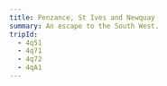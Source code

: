 ```yaml
---
title: Penzance, St Ives and Newquay
summary: An escape to the South West.
tripId:
  - 4q51
  - 4q71
  - 4q72
  - 4qA1
---
```


